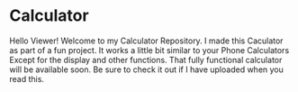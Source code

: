 # Calculator
Hello Viewer! 
Welcome to my Calculator Repository. 
I made this Caculator as part of a fun project. It works a little bit similar to your Phone Calculators Except for the display and other functions. That fully functional calculator will be available soon. Be sure to check it out if I have uploaded when you read this.
